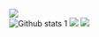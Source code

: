 ![](https://komarev.com/ghpvc/?username=cumacelal)
<br>
![Github stats 1](https://github-readme-stats.vercel.app/api?username=cumacelal&show_icons=true&theme=gradient) 
<img src="https://user-images.githubusercontent.com/73097560/115834477-dbab4500-a447-11eb-908a-139a6edaec5c.gif">
<img src="ttps://github.com/adityakamath16/adityakamath16/blob/master/images/tools/logo-stable.png">
 
 
